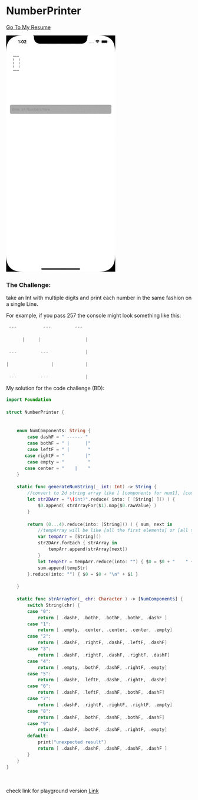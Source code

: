 # NumberPrinter
[Go To My Resume](https://github.com/hgtlzyc/Resume#number-printer-github-repo)
<br />

![](https://github.com/hgtlzyc/NumberPrinter/blob/e3c97c30f9e5e29276a877744c8291d1048454aa/NumberPrinterDemo.gif)


### The Challenge:
take an Int with multiple digits and print each number in the same fashion on a single Line.

For example, if you pass 257 the console might look something like this:

 
```swift
 ---          ---         ---

      |     |                 |

 ---         ---              |

|                |            |

 ---         ---              |
```

My solution for the code challenge (BD):
```swift
import Foundation

struct NumberPrinter {
    
    
    enum NumComponents: String {
        case dashF = " ------ "
        case bothF = " |      |"
        case leftF = " |       "
       case rightF = "        |"
        case empty = "         "
       case center = "    |    "
    }

    static func generateNumString(_ int: Int) -> String {
        //convert to 2d string array like [ [components for num1], [components for num2] ...]
        let str2DArr = "\(int)".reduce( into: [ [String] ]() ) {
            $0.append( strArrayFor($1).map{$0.rawValue} )
        }
        
        return (0...4).reduce(into: [String]() ) { sum, next in
            //tempArray will be like [all the first elements] or [all the 2nd elements] ...
            var tempArr = [String]()
            str2DArr.forEach { strArray in
                tempArr.append(strArray[next])
            }
            let tempStr = tempArr.reduce(into: "") { $0 = $0 + "    " + $1 }
            sum.append(tempStr)
        }.reduce(into: "") { $0 = $0 + "\n" + $1 }
        
    }

    static func strArrayFor(_ chr: Character ) -> [NumComponents] {
        switch String(chr) {
        case "0":
            return [ .dashF, .bothF, .bothF, .bothF, .dashF ]
        case "1":
            return [ .empty, .center, .center, .center, .empty]
        case "2":
            return [ .dashF, .rightF, .dashF, .leftF, .dashF]
        case "3":
            return [ .dashF, .rightF, .dashF, .rightF, .dashF]
        case "4":
            return [ .empty, .bothF, .dashF, .rightF, .empty]
        case "5":
            return [ .dashF, .leftF, .dashF, .rightF, .dashF]
        case "6":
            return [ .dashF, .leftF, .dashF, .bothF, .dashF]
        case "7":
            return [ .dashF, .rightF, .rightF, .rightF, .empty]
        case "8":
            return [ .dashF, .bothF, .dashF, .bothF, .dashF]
        case "9":
            return [ .dashF, .bothF, .dashF, .rightF, .empty]
        default:
            print("unexpected result")
            return [ .dashF, .dashF, .dashF, .dashF, .dashF ]
        }
    }
}
 
 
```

check link for playground version [Link](https://github.com/hgtlzyc/DevMountainStudy/blob/main/PlayGround.playground/Pages/NumberPrinter.xcplaygroundpage/Contents.swift) 
 
